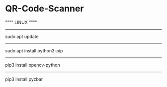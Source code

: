 # QR-Code-Scanner

""""
LINUX
""""
____________
sudo apt update
_________________
sudo apt install python3-pip
____________________
pip3 install opencv-python
________________________
pip3 install pyzbar

